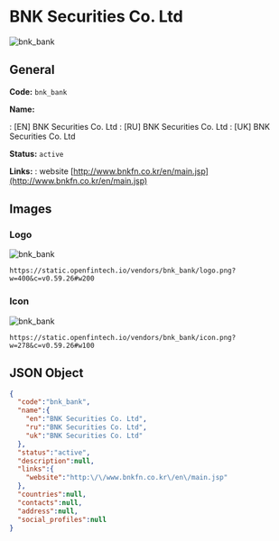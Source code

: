 
# BNK Securities Co. Ltd 
![bnk_bank](https://static.openfintech.io/vendors/bnk_bank/logo.png?w=400&c=v0.59.26#w200)  

## General 
 
**Code:** `bnk_bank` 
 
**Name:** 
 
:	[EN] BNK Securities Co. Ltd 
:	[RU] BNK Securities Co. Ltd 
:	[UK] BNK Securities Co. Ltd 
 
**Status:** `active` 
 
**Links:** 
: website [http://www.bnkfn.co.kr/en/main.jsp](http://www.bnkfn.co.kr/en/main.jsp) 
 

## Images 

### Logo 
 
![bnk_bank](https://static.openfintech.io/vendors/bnk_bank/logo.png?w=400&c=v0.59.26#w200)  

```
https://static.openfintech.io/vendors/bnk_bank/logo.png?w=400&c=v0.59.26#w200
```  

### Icon 
 
![bnk_bank](https://static.openfintech.io/vendors/bnk_bank/icon.png?w=278&c=v0.59.26#w100)  

```
https://static.openfintech.io/vendors/bnk_bank/icon.png?w=278&c=v0.59.26#w100
```  

## JSON Object 

```json
{
  "code":"bnk_bank",
  "name":{
    "en":"BNK Securities Co. Ltd",
    "ru":"BNK Securities Co. Ltd",
    "uk":"BNK Securities Co. Ltd"
  },
  "status":"active",
  "description":null,
  "links":{
    "website":"http:\/\/www.bnkfn.co.kr\/en\/main.jsp"
  },
  "countries":null,
  "contacts":null,
  "address":null,
  "social_profiles":null
}
```  

